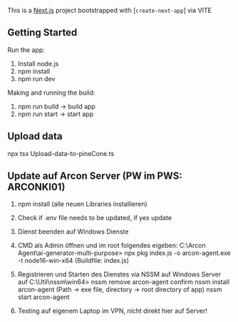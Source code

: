 This is a [Next.js](https://nextjs.org/) project bootstrapped with [`create-next-app`] via VITE

## Getting Started

Run the app:
1. Install node.js
2. npm install
3. npm run dev

Making and running the build:
1. npm run build -> build app
2. npm run start -> start app

## Upload data 
npx tsx Upload-data-to-pineCone.ts

## Update auf Arcon Server (PW im PWS: ARCONKI01)
1. npm install (alle neuen Libraries installieren)

2. Check if .env file needs to be updated, if yes update

3. Dienst beenden auf Windows Dienste

4. CMD als Admin öffnen und im root folgendes eigeben: C:\Arcon Agent\ai-generator-multi-purpose>
    npx pkg index.js -o arcon-agent.exe -t node16-win-x64
    (Buildfile: index.js)

5. Registrieren und Starten des Dienstes via NSSM auf Windows Server auf C:\Util\nssm\win64>
    nssm remove arcon-agent confirm
    nssm install arcon-agent (Path -> exe file, directory -> root directory of app)
    nssm start arcon-agent

6. Testing auf eigenem Laptop im VPN, nicht direkt hier auf Server!

